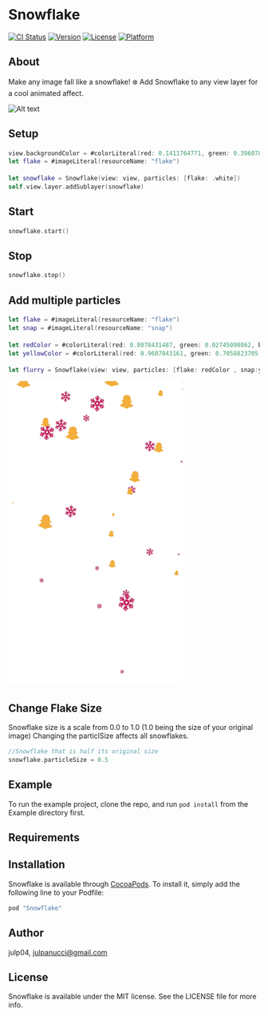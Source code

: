 # Snowflake

[![CI Status](http://img.shields.io/travis/julp04/Snowflake.svg?style=flat)](https://travis-ci.org/julp04/Snowflake)
[![Version](https://img.shields.io/cocoapods/v/Snowflake.svg?style=flat)](http://cocoapods.org/pods/Snowflake)
[![License](https://img.shields.io/cocoapods/l/Snowflake.svg?style=flat)](http://cocoapods.org/pods/Snowflake)
[![Platform](https://img.shields.io/cocoapods/p/Snowflake.svg?style=flat)](http://cocoapods.org/pods/Snowflake)

## About
Make any image fall like a snowflake! ❄️ Add Snowflake to any view layer for a cool animated affect.


![Alt text](https://github.com/Julp04/Snowflake/blob/master/snowflake0.gif)

## Setup

```swift
view.backgroundColor = #colorLiteral(red: 0.1411764771, green: 0.3960784376, blue: 0.5647059083, alpha: 1)
let flake = #imageLiteral(resourceName: "flake")

let snowflake = Snowflake(view: view, particles: [flake: .white])
self.view.layer.addSublayer(snowflake)
```
## Start
```swift
snowflake.start()
```


## Stop
```swift
snowflake.stop()
```

## Add multiple particles
```swift
let flake = #imageLiteral(resourceName: "flake")
let snap = #imageLiteral(resourceName: "snap")

let redColor = #colorLiteral(red: 0.8078431487, green: 0.02745098062, blue: 0.3333333433, alpha: 1)
let yellowColor = #colorLiteral(red: 0.9607843161, green: 0.7058823705, blue: 0.200000003, alpha: 1)

let flurry = Snowflake(view: view, particles: [flake: redColor , snap:yellowColor ])
```

![Alt text](https://github.com/Julp04/Snowflake/blob/master/snowflake1.gif)


## Change Flake Size
Snowflake size is a scale from 0.0 to 1.0 (1.0 being the size of your original image) Changing the particlSize affects all snowflakes.
```swift
//Snowflake that is half its original size
snowflake.particleSize = 0.5
```

## Example

To run the example project, clone the repo, and run `pod install` from the Example directory first.

## Requirements

## Installation

Snowflake is available through [CocoaPods](http://cocoapods.org). To install
it, simply add the following line to your Podfile:

```ruby
pod "Snowflake"
```

## Author

julp04, julpanucci@gmail.com

## License

Snowflake is available under the MIT license. See the LICENSE file for more info.
